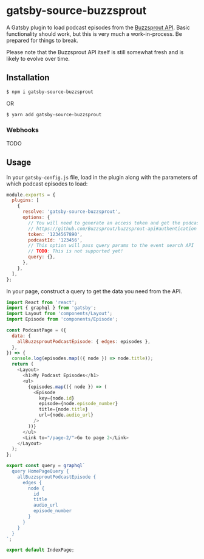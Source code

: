 # gatsby-source-buzzsprout

A Gatsby plugin to load podcast episodes from the [Buzzsprout API](https://github.com/Buzzsprout/buzzsprout-api). Basic functionality should work, but this is very much a work-in-process. Be prepared for things to break.

Please note that the Buzzsprout API itself is still somewhat fresh and is likely to evolve over time.

## Installation

```bash
$ npm i gatsby-source-buzzsprout
```

OR

```bash
$ yarn add gatsby-source-buzzsprout
```

### Webhooks

TODO

## Usage

In your `gatsby-config.js` file, load in the plugin along with the parameters of which podcast episodes to load:

```javascript
module.exports = {
  plugins: [
    {
      resolve: 'gatsby-source-buzzsprout',
      options: {
        // You will need to generate an access token and get the podcast ID from your account
        // https://github.com/Buzzsprout/buzzsprout-api#authentication
        token: '1234567890',
        podcastId: '123456',
        // This option will pass query params to the event search API
        // TODO: This is not supported yet!
        query: {},
      },
    },
  ],
};
```

In your page, construct a query to get the data you need from the API.

```js
import React from 'react';
import { graphql } from 'gatsby';
import Layout from 'components/Layout';
import Episode from 'components/Episode';

const PodcastPage = ({
  data: {
    allBuzzsproutPodcastEpisode: { edges: episodes },
  },
}) => {
  console.log(episodes.map(({ node }) => node.title));
  return (
    <Layout>
      <h1>My Podcast Episodes</h1>
      <ul>
        {episodes.map(({ node }) => (
          <Episode
            key={node.id}
            episode={node.episode_number}
            title={node.title}
            url={node.audio_url}
          />
        ))}
      </ul>
      <Link to="/page-2/">Go to page 2</Link>
    </Layout>
  );
};

export const query = graphql`
  query HomePageQuery {
    allBuzzsproutPodcastEpisode {
      edges {
        node {
          id
          title
          audio_url
          episode_number
        }
      }
    }
  }
`;

export default IndexPage;
```
